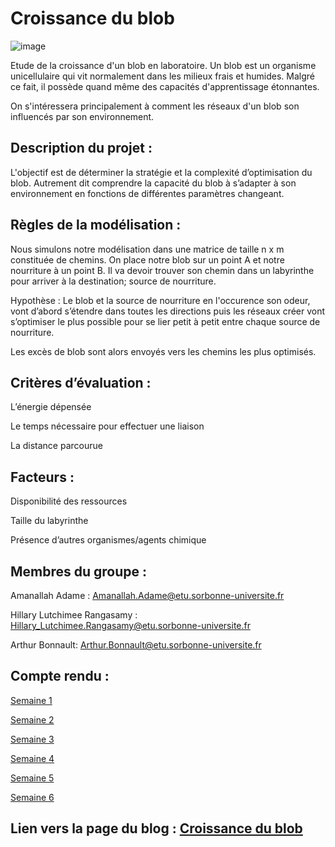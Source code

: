 # Croissance du blob

![image](https://www.science-et-vie.com/wp-content/uploads/scienceetvie/2021/10/qu-est-que-blob-animal-vegetal.jpg)

Etude de la croissance d'un blob en laboratoire. Un blob est un organisme unicellulaire qui vit normalement dans les milieux frais et humides. Malgré ce fait, il possède quand même des capacités d'apprentissage étonnantes.

On s'intéressera principalement à comment les réseaux d'un blob son influencés par son environnement.

## Description du projet : ##

L'objectif est de déterminer la stratégie et la complexité d’optimisation du blob. Autrement dit comprendre la capacité du blob à s’adapter à son environnement en fonctions de différentes paramètres changeant.

## Règles de la modélisation : ##  

Nous simulons notre modélisation dans une matrice de taille n x m constituée de chemins. On place notre blob sur un point A et notre nourriture à un point B. Il va devoir trouver son chemin dans un labyrinthe pour arriver à la destination; source de nourriture.

Hypothèse : Le blob et la source de nourriture en l'occurence son odeur, vont d’abord s’étendre dans toutes les directions puis les réseaux créer vont s’optimiser le plus possible pour se lier petit à petit entre chaque source de nourriture.

Les excès de blob sont alors envoyés vers les chemins les plus optimisés.

## Critères d’évaluation : ##

L’énergie dépensée

Le temps nécessaire pour effectuer une liaison

La distance parcourue

## Facteurs : ##

Disponibilité des ressources

Taille du labyrinthe

Présence d’autres organismes/agents chimique

## Membres du groupe : ##

Amanallah Adame : Amanallah.Adame@etu.sorbonne-universite.fr

Hillary Lutchimee Rangasamy : Hillary_Lutchimee.Rangasamy@etu.sorbonne-universite.fr 

Arthur Bonnault: Arthur.Bonnault@etu.sorbonne-universite.fr


## Compte rendu : ##

[Semaine 1](https://are-dynamic-2024-g4.github.io/croissance-du-blob/semaine1)

[Semaine 2](https://are-dynamic-2024-g4.github.io/croissance-du-blob/semaine2)

[Semaine 3](https://are-dynamic-2024-g4.github.io/croissance-du-blob/semaine3)

[Semaine 4](https://are-dynamic-2024-g4.github.io/croissance-du-blob/semaine4)

[Semaine 5](https://are-dynamic-2024-g4.github.io/croissance-du-blob/semaine5)

[Semaine 6](https://are-dynamic-2024-g4.github.io/croissance-du-blob/semaine6)


## Lien vers la page du blog : <a href="https://are-dynamic-2024-g4.github.io/croissance-du-blob/"> Croissance du blob </a>




